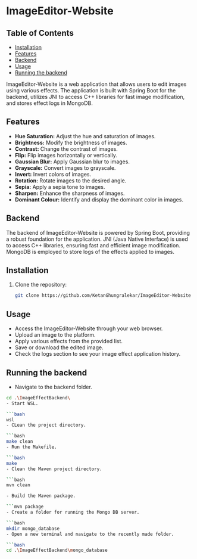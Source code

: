 # ImageEditor-Website

## Table of Contents

- [Installation](#installation)
- [Features](#features)
- [Backend](#backend)
- [Usage](#usage)
- [Running the backend](#runningthebackend)

ImageEditor-Website is a web application that allows users to edit images using various effects. The application is built with Spring Boot for the backend, utilizes JNI to access C++ libraries for fast image modification, and stores effect logs in MongoDB.

## Features

- **Hue Saturation:** Adjust the hue and saturation of images.
- **Brightness:** Modify the brightness of images.
- **Contrast:** Change the contrast of images.
- **Flip:** Flip images horizontally or vertically.
- **Gaussian Blur:** Apply Gaussian blur to images.
- **Grayscale:** Convert images to grayscale.
- **Invert:** Invert colors of images.
- **Rotation:** Rotate images to the desired angle.
- **Sepia:** Apply a sepia tone to images.
- **Sharpen:** Enhance the sharpness of images.
- **Dominant Colour:** Identify and display the dominant color in images.

## Backend

The backend of ImageEditor-Website is powered by Spring Boot, providing a robust foundation for the application. JNI (Java Native Interface) is used to access C++ libraries, ensuring fast and efficient image modification. MongoDB is employed to store logs of the effects applied to images.

## Installation

1. Clone the repository:

   ```bash
   git clone https://github.com/KetanGhungralekar/ImageEditor-Website

## Usage

- Access the ImageEditor-Website through your web browser.
- Upload an image to the platform.
- Apply various effects from the provided list.
- Save or download the edited image.
- Check the logs section to see your image effect application history.

## Running the backend

- Navigate to the backend folder.

```bash
cd .\ImageEffectBackend\
- Start WSL.

```bash
wsl
- CLean the project directory.

```bash
make clean
- Run the Makefile.

```bash
make
- Clean the Maven project directory.

```bash
mvn clean

- Build the Maven package.

```mvn package
- Create a folder for running the Mongo DB server.

```bash
mkdir mongo_database
- Open a new terminal and navigate to the recently made folder.

```bash
cd .\ImageEffectBackend\mongo_database
